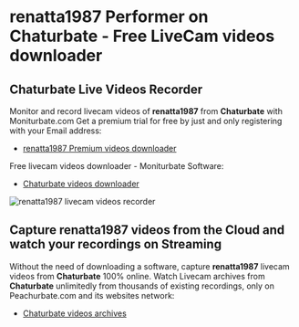 # renatta1987 Performer on Chaturbate - Free LiveCam videos downloader

## Chaturbate Live Videos Recorder

Monitor and record livecam videos of **renatta1987** from **Chaturbate** with Moniturbate.com
Get a premium trial for free by just and only registering with your Email address:
* [renatta1987 Premium videos downloader](https://moniturbate.com/request-demo-licence-key.html)

Free livecam videos downloader - Moniturbate Software:
* [Chaturbate videos downloader](https://moniturbate.com/moniturbate-download-software.html)

![renatta1987 livecam videos recorder](https://peachurnet.com/templates/moniturbate-software.png)


## Capture renatta1987 videos from the Cloud and watch your recordings on Streaming

Without the need of downloading a software, capture **renatta1987** livecam videos from **Chaturbate** 100% online.
Watch Livecam archives from **Chaturbate** unlimitedly from thousands of existing recordings, only on Peachurbate.com and its websites network:
* [Chaturbate videos archives](https://peachurnet.com/)